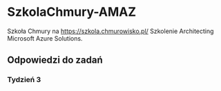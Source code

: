 # SzkolaChmury-AMAZ
Szkoła Chmury na https://szkola.chmurowisko.pl/
Szkolenie Architecting Microsoft Azure Solutions.
## Odpowiedzi do zadań
### Tydzień 3
